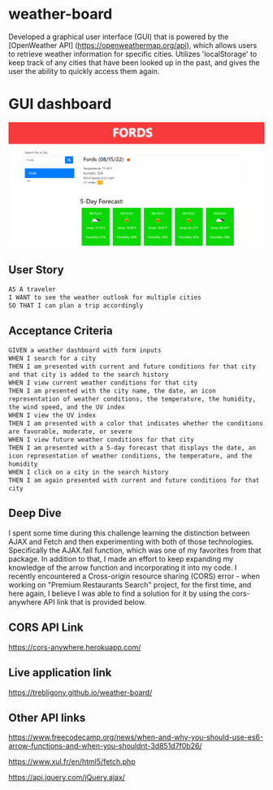 # weather-board
Developed a graphical user interface (GUI) that is powered by the [OpenWeather API] (https://openweathermap.org/api), which allows users to retrieve weather information for specific cities. Utilizes 'localStorage' to keep track of any cities that have been looked up in the past, and gives the user the ability to quickly access them again.

# GUI dashboard

<img src="./assets/images/image.png"> 


## User Story

```
AS A traveler
I WANT to see the weather outlook for multiple cities
SO THAT I can plan a trip accordingly
```

## Acceptance Criteria

```
GIVEN a weather dashboard with form inputs
WHEN I search for a city
THEN I am presented with current and future conditions for that city and that city is added to the search history
WHEN I view current weather conditions for that city
THEN I am presented with the city name, the date, an icon representation of weather conditions, the temperature, the humidity, the wind speed, and the UV index
WHEN I view the UV index
THEN I am presented with a color that indicates whether the conditions are favorable, moderate, or severe
WHEN I view future weather conditions for that city
THEN I am presented with a 5-day forecast that displays the date, an icon representation of weather conditions, the temperature, and the humidity
WHEN I click on a city in the search history
THEN I am again presented with current and future conditions for that city
```

## Deep Dive

I spent some time during this challenge learning the distinction between AJAX and Fetch and then experimenting with both of those technologies. Specifically the AJAX.fail function, which was one of my favorites from that package. In addition to that, I made an effort to keep expanding my knowledge of the arrow function and incorporating it into my code. I recently encountered a Cross-origin resource sharing (CORS) error - when working on "Premium Restaurants Search" project, for the first time, and here again, I believe I was able to find a solution for it by using the cors-anywhere API link that is provided below.

## CORS API Link

https://cors-anywhere.herokuapp.com/

## Live application link

 https://trebligony.github.io/weather-board/



## Other API links

https://www.freecodecamp.org/news/when-and-why-you-should-use-es6-arrow-functions-and-when-you-shouldnt-3d851d7f0b26/

https://www.xul.fr/en/html5/fetch.php

https://api.jquery.com/jQuery.ajax/